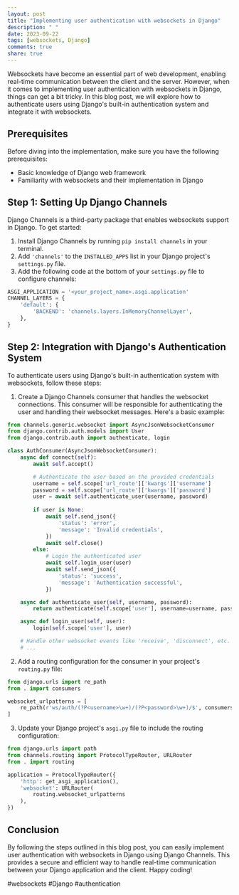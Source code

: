 ```yaml
---
layout: post
title: "Implementing user authentication with websockets in Django"
description: " "
date: 2023-09-22
tags: [websockets, Django]
comments: true
share: true
---
```


Websockets have become an essential part of web development, enabling real-time communication between the client and the server. However, when it comes to implementing user authentication with websockets in Django, things can get a bit tricky. In this blog post, we will explore how to authenticate users using Django's built-in authentication system and integrate it with websockets.

## Prerequisites
Before diving into the implementation, make sure you have the following prerequisites:

- Basic knowledge of Django web framework
- Familiarity with websockets and their implementation in Django

## Step 1: Setting Up Django Channels

Django Channels is a third-party package that enables websockets support in Django. To get started:

1. Install Django Channels by running `pip install channels` in your terminal.
2. Add `'channels'` to the `INSTALLED_APPS` list in your Django project's `settings.py` file.
3. Add the following code at the bottom of your `settings.py` file to configure channels:

```python
ASGI_APPLICATION = '<your_project_name>.asgi.application'
CHANNEL_LAYERS = {
    'default': {
        'BACKEND': 'channels.layers.InMemoryChannelLayer',
    },
}
```

## Step 2: Integration with Django's Authentication System

To authenticate users using Django's built-in authentication system with websockets, follow these steps:

1. Create a Django Channels consumer that handles the websocket connections. This consumer will be responsible for authenticating the user and handling their websocket messages. Here's a basic example:

```python
from channels.generic.websocket import AsyncJsonWebsocketConsumer
from django.contrib.auth.models import User
from django.contrib.auth import authenticate, login

class AuthConsumer(AsyncJsonWebsocketConsumer):
    async def connect(self):
        await self.accept()

        # Authenticate the user based on the provided credentials
        username = self.scope['url_route']['kwargs']['username']
        password = self.scope['url_route']['kwargs']['password']
        user = await self.authenticate_user(username, password)
        
        if user is None:
            await self.send_json({
                'status': 'error',
                'message': 'Invalid credentials',
            })
            await self.close()
        else:
            # Login the authenticated user
            await self.login_user(user)
            await self.send_json({
                'status': 'success',
                'message': 'Authentication successful',
            })

    async def authenticate_user(self, username, password):
        return authenticate(self.scope['user'], username=username, password=password)

    async def login_user(self, user):
        login(self.scope['user'], user)

    # Handle other websocket events like 'receive', 'disconnect', etc.
    # ...

```

2. Add a routing configuration for the consumer in your project's `routing.py` file:

```python
from django.urls import re_path
from . import consumers

websocket_urlpatterns = [
    re_path(r'ws/auth/(?P<username>\w+)/(?P<password>\w+)/$', consumers.AuthConsumer.as_asgi()),
]
```

3. Update your Django project's `asgi.py` file to include the routing configuration:

```python
from django.urls import path
from channels.routing import ProtocolTypeRouter, URLRouter
from . import routing

application = ProtocolTypeRouter({
    'http': get_asgi_application(),
    'websocket': URLRouter(
        routing.websocket_urlpatterns
    ),
})
```

## Conclusion

By following the steps outlined in this blog post, you can easily implement user authentication with websockets in Django using Django Channels. This provides a secure and efficient way to handle real-time communication between your Django application and the client. Happy coding!

#websockets #Django #authentication